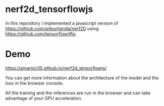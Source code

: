 # nerf2d_tensorflowjs

In this repository I implemented a javascript version of https://github.com/ankurhanda/nerf2D using https://github.com/tensorflow/tfjs.

# Demo
https://amarion35.github.io/nerf2d_tensorflowjs/

You can get more information about the architecture of the model and the loss in the browser console.

All the training and the inferences are run in the browser and can take advantage of your GPU acceleration.
